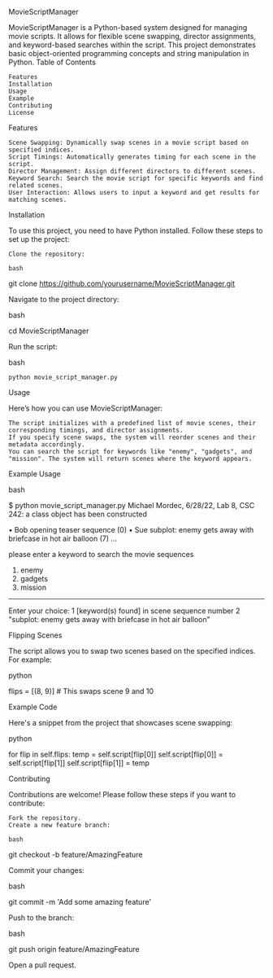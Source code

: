 MovieScriptManager

MovieScriptManager is a Python-based system designed for managing movie scripts. It allows for flexible scene swapping, director assignments, and keyword-based searches within the script. This project demonstrates basic object-oriented programming concepts and string manipulation in Python.
Table of Contents

    Features
    Installation
    Usage
    Example
    Contributing
    License

Features

    Scene Swapping: Dynamically swap scenes in a movie script based on specified indices.
    Script Timings: Automatically generates timing for each scene in the script.
    Director Management: Assign different directors to different scenes.
    Keyword Search: Search the movie script for specific keywords and find related scenes.
    User Interaction: Allows users to input a keyword and get results for matching scenes.

Installation

To use this project, you need to have Python installed. Follow these steps to set up the project:

    Clone the repository:

    bash

git clone https://github.com/yourusername/MovieScriptManager.git

Navigate to the project directory:

bash

cd MovieScriptManager

Run the script:

bash

    python movie_script_manager.py

Usage

Here’s how you can use MovieScriptManager:

    The script initializes with a predefined list of movie scenes, their corresponding timings, and director assignments.
    If you specify scene swaps, the system will reorder scenes and their metadata accordingly.
    You can search the script for keywords like "enemy", "gadgets", and "mission". The system will return scenes where the keyword appears.

Example Usage

bash

$ python movie_script_manager.py
Michael Mordec, 6/28/22, Lab 8, CSC 242:
a class object has been constructed

• Bob opening teaser sequence (0)
• Sue subplot: enemy gets away with briefcase in hot air balloon (7)
...

please enter a keyword to search the movie sequences

1) enemy
2) gadgets
3) mission
----------------
Enter your choice: 1
[keyword(s) found]
in scene sequence number 2
"subplot: enemy gets away with briefcase in hot air balloon"

Flipping Scenes

The script allows you to swap two scenes based on the specified indices. For example:

python

flips = [(8, 9)]  # This swaps scene 9 and 10

Example Code

Here's a snippet from the project that showcases scene swapping:

python

for flip in self.flips:
    temp = self.script[flip[0]]
    self.script[flip[0]] = self.script[flip[1]]
    self.script[flip[1]] = temp

Contributing

Contributions are welcome! Please follow these steps if you want to contribute:

    Fork the repository.
    Create a new feature branch:

    bash

git checkout -b feature/AmazingFeature

Commit your changes:

bash

git commit -m 'Add some amazing feature'

Push to the branch:

bash

git push origin feature/AmazingFeature

Open a pull request.
